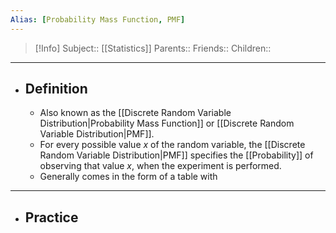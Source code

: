 ```yaml
---
Alias: [Probability Mass Function, PMF]
---
```

> [!Info]
> Subject:: [[Statistics]]
> Parents:: 
> Friends:: 
> Children:: 
---
- ## Definition
	- Also known as the [[Discrete Random Variable Distribution|Probability Mass Function]] or [[Discrete Random Variable Distribution|PMF]].
	- For every possible value $x$ of the random variable, the [[Discrete Random Variable Distribution|PMF]] specifies the [[Probability]] of observing that value $x$, when the experiment is performed.
	- Generally comes in the form of a table with 
---
- ## Practice